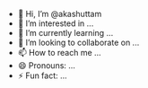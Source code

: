 - 👋 Hi, I’m @akashuttam
- 👀 I’m interested in ...
- 🌱 I’m currently learning ...
- 💞️ I’m looking to collaborate on ...
- 📫 How to reach me ...
- 😄 Pronouns: ...
- ⚡ Fun fact: ...

<!---
akashuttam/akashuttam is a ✨ special ✨ repository because its `README.md` (this file) appears on your GitHub profile.
You can click the Preview link to take a look at your changes.
--->
